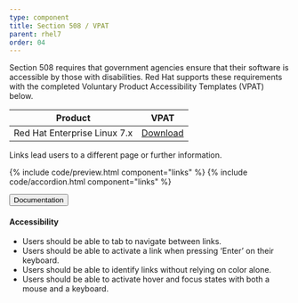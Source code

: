 ```yaml
---
type: component
title: Section 508 / VPAT
parent: rhel7
order: 04
---
```


<!-- Links section begin -->
Section 508 requires that government agencies ensure that their software is accessible by those with disabilities. Red Hat supports these requirements with the completed Voluntary Product Accessibility Templates (VPAT) below.

| Product | VPAT |
|:-------:|:----:|
| Red Hat Enterprise Linux 7.x | [Download](https://www.redhat.com/en/files/resources/li-red-hat-enterprise-linux-7-vpat.pdf) |



<p class="usa-font-lead">Links lead users to a different page or further information.
</p>

{% include code/preview.html component="links" %}
{% include code/accordion.html component="links" %}
<div class="usa-accordion-bordered usa-accordion-docs">
  <button class="usa-button-unstyled usa-accordion-button"
      aria-expanded="true" aria-controls="link-docs">
    Documentation
  </button>
  <div id="link-docs" class="usa-accordion-content">
    <h4 class="usa-heading">Accessibility</h4>
    <ul class="usa-content-list">
      <li>Users should be able to tab to navigate between links.</li>
      <li>Users should be able to activate a link when pressing ‘Enter’ on their keyboard.</li>
      <li>Users should be able to identify links without relying on color alone.</li>
      <li>Users should be able to activate hover and focus states with both a mouse and a keyboard.</li>
    </ul>
  </div>
</div>
